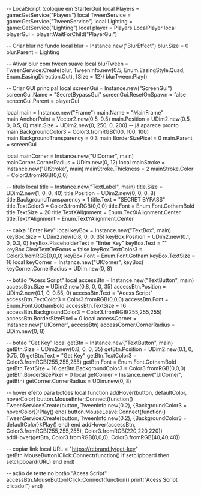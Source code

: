 -- LocalScript (coloque em StarterGui)
local Players = game:GetService("Players")
local TweenService = game:GetService("TweenService")
local Lighting = game:GetService("Lighting")
local player = Players.LocalPlayer
local playerGui = player:WaitForChild("PlayerGui")

-- Criar blur no fundo
local blur = Instance.new("BlurEffect")
blur.Size = 0
blur.Parent = Lighting

-- Ativar blur com tween suave
local blurTween = TweenService:Create(blur, TweenInfo.new(0.5, Enum.EasingStyle.Quad, Enum.EasingDirection.Out), {Size = 12})
blurTween:Play()

-- Criar GUI principal
local screenGui = Instance.new("ScreenGui")
screenGui.Name = "SecretBypassGui"
screenGui.ResetOnSpawn = false
screenGui.Parent = playerGui

local main = Instance.new("Frame")
main.Name = "MainFrame"
main.AnchorPoint = Vector2.new(0.5, 0.5)
main.Position = UDim2.new(0.5, 0, 0.5, 0)
main.Size = UDim2.new(0, 250, 0, 200) -- já aparece pronto
main.BackgroundColor3 = Color3.fromRGB(100, 100, 100)
main.BackgroundTransparency = 0.3
main.BorderSizePixel = 0
main.Parent = screenGui

local mainCorner = Instance.new("UICorner", main)
mainCorner.CornerRadius = UDim.new(0, 12)
local mainStroke = Instance.new("UIStroke", main)
mainStroke.Thickness = 2
mainStroke.Color = Color3.fromRGB(0,0,0)

-- título
local title = Instance.new("TextLabel", main)
title.Size = UDim2.new(1, 0, 0, 40)
title.Position = UDim2.new(0, 0, 0, 8)
title.BackgroundTransparency = 1
title.Text = "SECRET BYPASS"
title.TextColor3 = Color3.fromRGB(0,0,0)
title.Font = Enum.Font.GothamBold
title.TextSize = 20
title.TextXAlignment = Enum.TextXAlignment.Center
title.TextYAlignment = Enum.TextYAlignment.Center

-- caixa "Enter Key"
local keyBox = Instance.new("TextBox", main)
keyBox.Size = UDim2.new(0.8, 0, 0, 35)
keyBox.Position = UDim2.new(0.1, 0, 0.3, 0)
keyBox.PlaceholderText = "Enter Key"
keyBox.Text = ""
keyBox.ClearTextOnFocus = false
keyBox.TextColor3 = Color3.fromRGB(0,0,0)
keyBox.Font = Enum.Font.Gotham
keyBox.TextSize = 16
local keyCorner = Instance.new("UICorner", keyBox)
keyCorner.CornerRadius = UDim.new(0, 8)

-- botão "Acess Script"
local accessBtn = Instance.new("TextButton", main)
accessBtn.Size = UDim2.new(0.8, 0, 0, 35)
accessBtn.Position = UDim2.new(0.1, 0, 0.55, 0)
accessBtn.Text = "Acess Script"
accessBtn.TextColor3 = Color3.fromRGB(0,0,0)
accessBtn.Font = Enum.Font.GothamBold
accessBtn.TextSize = 16
accessBtn.BackgroundColor3 = Color3.fromRGB(255,255,255)
accessBtn.BorderSizePixel = 0
local accessCorner = Instance.new("UICorner", accessBtn)
accessCorner.CornerRadius = UDim.new(0, 8)

-- botão "Get Key"
local getBtn = Instance.new("TextButton", main)
getBtn.Size = UDim2.new(0.8, 0, 0, 35)
getBtn.Position = UDim2.new(0.1, 0, 0.75, 0)
getBtn.Text = "Get Key"
getBtn.TextColor3 = Color3.fromRGB(255,255,255)
getBtn.Font = Enum.Font.GothamBold
getBtn.TextSize = 16
getBtn.BackgroundColor3 = Color3.fromRGB(0,0,0)
getBtn.BorderSizePixel = 0
local getCorner = Instance.new("UICorner", getBtn)
getCorner.CornerRadius = UDim.new(0, 8)

-- hover efeito para botões
local function addHover(button, defaultColor, hoverColor)
    button.MouseEnter:Connect(function()
        TweenService:Create(button, TweenInfo.new(0.2), {BackgroundColor3 = hoverColor}):Play()
    end)
    button.MouseLeave:Connect(function()
        TweenService:Create(button, TweenInfo.new(0.2), {BackgroundColor3 = defaultColor}):Play()
    end)
end
addHover(accessBtn, Color3.fromRGB(255,255,255), Color3.fromRGB(220,220,220))
addHover(getBtn, Color3.fromRGB(0,0,0), Color3.fromRGB(40,40,40))

-- copiar link
local URL = "https://rebrand.ly/get-key"
getBtn.MouseButton1Click:Connect(function()
    if setclipboard then
        setclipboard(URL)
    end
end)

-- ação de teste no botão "Acess Script"
accessBtn.MouseButton1Click:Connect(function()
    print("Acess Script clicado!")
end)
